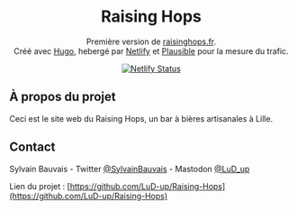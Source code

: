 <h1 align="center">
  Raising Hops
</h1>
<p align="center">
  Première version de <a href="https://raisinghops.fr">raisinghops.fr</a>.<br>
  Créé avec <a href="https://gohugo.io">Hugo</a>, hebergé par <a href="https://www.netlify.com/">Netlify</a> et <a href="https://plausible.io">Plausible</a> pour la mesure du trafic.
</p>
<p align="center">
  <a href="https://app.netlify.com/sites/sylvain-bauvais/deploys">
    <img src="https://api.netlify.com/api/v1/badges/ffc2e49f-ef77-40b7-8904-751752268271/deploy-status" alt="Netlify Status" />
  </a>
</p>

## À propos du projet

Ceci est le site web du Raising Hops, un bar à bières artisanales à Lille.

## Contact

Sylvain Bauvais - Twitter [@SylvainBauvais](https://twitter.com/SylvainBauvais) - Mastodon [@LuD_up](https://mastodon.social/@LuD_up)

Lien du projet : [https://github.com/LuD-up/Raising-Hops](https://github.com/LuD-up/Raising-Hops)